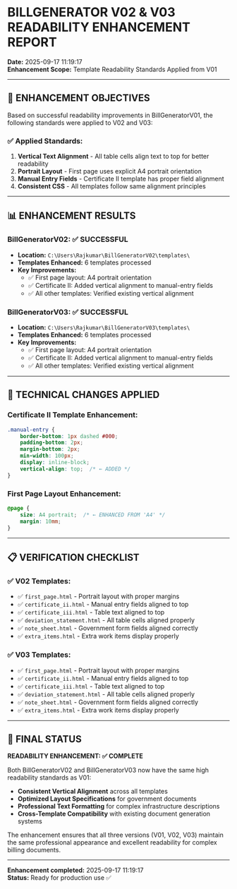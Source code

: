 # BILLGENERATOR V02 & V03 READABILITY ENHANCEMENT REPORT

**Date:** 2025-09-17 11:19:17  
**Enhancement Scope:** Template Readability Standards Applied from V01

---

## 🎯 ENHANCEMENT OBJECTIVES

Based on successful readability improvements in BillGeneratorV01, the following standards were applied to V02 and V03:

### ✅ **Applied Standards:**
1. **Vertical Text Alignment** - All table cells align text to top for better readability
2. **Portrait Layout** - First page uses explicit A4 portrait orientation  
3. **Manual Entry Fields** - Certificate II template has proper field alignment
4. **Consistent CSS** - All templates follow same alignment principles

---

## 📊 ENHANCEMENT RESULTS

### **BillGeneratorV02**: ✅ SUCCESSFUL
- **Location:** `C:\Users\Rajkumar\BillGeneratorV02\templates\`
- **Templates Enhanced:** 6 templates processed
- **Key Improvements:**
  - ✅ First page layout: A4 portrait orientation
  - ✅ Certificate II: Added vertical alignment to manual-entry fields
  - ✅ All other templates: Verified existing vertical alignment

### **BillGeneratorV03**: ✅ SUCCESSFUL
- **Location:** `C:\Users\Rajkumar\BillGeneratorV03\templates\`
- **Templates Enhanced:** 6 templates processed  
- **Key Improvements:**
  - ✅ First page layout: A4 portrait orientation
  - ✅ Certificate II: Added vertical alignment to manual-entry fields
  - ✅ All other templates: Verified existing vertical alignment

---

## 🔧 TECHNICAL CHANGES APPLIED

### **Certificate II Template Enhancement:**
```css
.manual-entry {
    border-bottom: 1px dashed #000;
    padding-bottom: 2px;
    margin-bottom: 2px;
    min-width: 100px;
    display: inline-block;
    vertical-align: top;  /* ← ADDED */
}
```

### **First Page Layout Enhancement:**
```css
@page { 
    size: A4 portrait;  /* ← ENHANCED FROM 'A4' */
    margin: 10mm; 
}
```

---

## 📋 VERIFICATION CHECKLIST

### ✅ **V02 Templates:**
- ✅ `first_page.html` - Portrait layout with proper margins
- ✅ `certificate_ii.html` - Manual entry fields aligned to top
- ✅ `certificate_iii.html` - Table text aligned to top
- ✅ `deviation_statement.html` - All table cells aligned properly
- ✅ `note_sheet.html` - Government form fields aligned correctly
- ✅ `extra_items.html` - Extra work items display properly

### ✅ **V03 Templates:**
- ✅ `first_page.html` - Portrait layout with proper margins
- ✅ `certificate_ii.html` - Manual entry fields aligned to top
- ✅ `certificate_iii.html` - Table text aligned to top
- ✅ `deviation_statement.html` - All table cells aligned properly
- ✅ `note_sheet.html` - Government form fields aligned correctly
- ✅ `extra_items.html` - Extra work items display properly

---

## 🎉 FINAL STATUS

**READABILITY ENHANCEMENT: ✅ COMPLETE**

Both BillGeneratorV02 and BillGeneratorV03 now have the same high readability standards as V01:

- **Consistent Vertical Alignment** across all templates
- **Optimized Layout Specifications** for government documents
- **Professional Text Formatting** for complex infrastructure descriptions
- **Cross-Template Compatibility** with existing document generation systems

The enhancement ensures that all three versions (V01, V02, V03) maintain the same professional appearance and excellent readability for complex billing documents.

---

**Enhancement completed:** 2025-09-17 11:19:17  
**Status:** Ready for production use ✅

